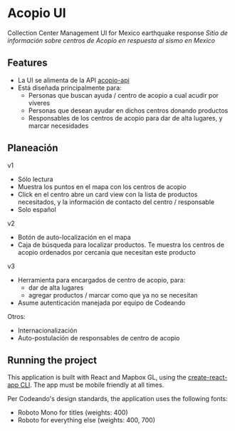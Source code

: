 # Acopio UI

Collection Center Management UI for Mexico earthquake response
_Sitio de información sobre centros de Acopio en respuesta al sismo en Mexico_

## Features

- La UI se alimenta de la API [acopio-api](https://github.com/Skycatch/acopio-api)
- Está diseñada principalmente para:
  - Personas que buscan ayuda / centro de acopio a cual acudir por víveres
  - Personas que desean ayudar en dichos centros donando productos
  - Responsables de los centros de acopio para dar de alta lugares, y marcar necesidades

## Planeación

v1
- Sólo lectura
- Muestra los puntos en el mapa con los centros de acopio
- Click en el centro abre un card view con la lista de productos necesitados, y la información de contacto del centro / responsable
- Solo español

v2
- Botón de auto-localización en el mapa
- Caja de búsqueda para localizar productos. Te muestra los centros de acopio ordenados por cercanía que necesitan este producto

v3
- Herramienta para encargados de centro de acopio, para:
  - dar de alta lugares
  - agregar productos / marcar como que ya no se necesitan
- Asume autenticación manejada por equipo de Codeando

Otros:

- Internacionalización
- Auto-postulación de responsables de centro de acopio

## Running the project

This application is built with React and Mapbox GL, using the [create-react-app CLI](https://github.com/facebookincubator/create-react-app/blob/master/packages/react-scripts/template/README.md#developing-components-in-isolation). The app must be mobile friendly at all times.

Per Codeando's design standards, the application uses the following fonts:
- Roboto Mono for titles (weights: 400)
- Roboto for everything else (weights: 400, 700)
